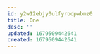 ```yaml
---
id: y2w12ebjy0ulfyrodpwbmz0
title: One
desc: ''
updated: 1679509442641
created: 1679509442641
---
```

